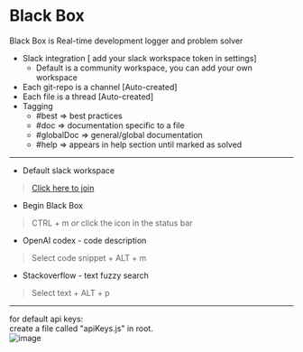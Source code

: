 # Black Box
Black Box is Real-time development logger and problem solver  
- Slack integration [ add your slack workspace token in settings]
    - Default is a community workspace, you can add your own workspace
- Each git-repo is a channel [Auto-created]
- Each file is a thread  [Auto-created]
- Tagging  
    - #best => best practices
    - #doc  => documentation specific to a file
    - #globalDoc => general/global documentation
    - #help => appears in help section until marked as solved  
______    

- Default slack workspace
> [Click here to join](https://join.slack.com/t/black-box-community/shared_invite/zt-110gur9ac-k0k8eZeMwOl~~PxkOwCpXg)
- Begin Black Box
> CTRL + m _or_ click the icon in the status bar

- OpenAI codex - code description 
> Select code snippet + ALT + m

- Stackoverflow - text fuzzy search
> Select text + ALT + p

____
for default api keys:  
create a file called "apiKeys.js" in root.  
![image](https://user-images.githubusercontent.com/32586986/161221093-b770902c-33cc-453f-be84-0d72cb10b400.png)



